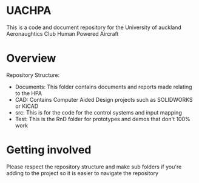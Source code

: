 # UACHPA

This is a code and document repository for the University of auckland Aeronaughtics Club Human Powered Aircraft

# Overview

Repository Structure:
* Documents: This folder contains documents and reports made relating to the HPA
* CAD: Contains Computer Aided Design projects such as SOLIDWORKS or KiCAD
* src: This is for the code for the control systems and input mapping
* Test: This is the RnD folder for prototypes and demos that don't 100% work

# Getting involved
Please respect the repository structure and make sub folders if you're adding to the project so it is easier to navigate the repository

